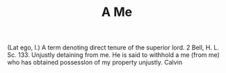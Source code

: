 ---
title: A Me
letter: A
permalink: "/definitions/a-me.html"
body: "(Lat ego, I.) A term denoting direct tenure of the superior lord. 2 Bell, H.
  L. Sc. 133. Unjustly detaining from me. He is said to withhold a me (from me) who
  has obtained possesslon of my property unjustly. Calvin"
published_at: '2018-07-07'
source: Black's Law Dictionary
layout: post
---
